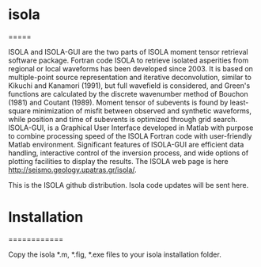 <h1> isola</h1>
=====

ISOLA and ISOLA-GUI are the two parts of ISOLA moment tensor retrieval software package. Fortran code ISOLA to retrieve isolated asperities from regional or local waveforms has been developed since 2003. It is based on multiple-point source representation and iterative deconvolution, similar to Kikuchi and Kanamori (1991), but full wavefield is considered, and Green's functions are calculated by the discrete wavenumber method of Bouchon (1981) and Coutant (1989). Moment tensor of subevents is found by least-square minimization of misfit between observed and synthetic waveforms, while position and time of subevents is optimized through grid search. ISOLA-GUI, is a Graphical User Interface developed in Matlab with purpose to combine processing speed of the ISOLA Fortran code with user-friendly Matlab environment. Significant features of ISOLA-GUI are efficient data handling, interactive control of the inversion process, and wide options of plotting facilities to display the results. The ISOLA web page is here  http://seismo.geology.upatras.gr/isola/.

This is the ISOLA github distribution. Isola code updates will be sent here.


<h1>Installation</h1>
============

Copy the isola *.m, *.fig, *.exe files to your isola installation folder.



